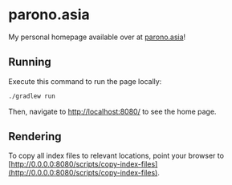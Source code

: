 # parono.asia
My personal homepage available over at [parono.asia](https://parono.asia)!

## Running
Execute this command to run the page locally:

```bash
./gradlew run
```

Then, navigate to [http://localhost:8080/](http://localhost:8080/) to see the home page.

## Rendering
To copy all index files to relevant locations, point your browser to
[http://0.0.0.0:8080/scripts/copy-index-files](http://0.0.0.0:8080/scripts/copy-index-files).
